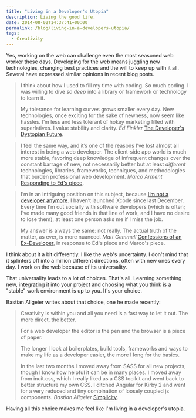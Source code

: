 ```yaml
---
title: "Living in a Developer's Utopia"
description: Living the good life.
date: 2014-08-02T14:37:41+00:00
permalink: /blog/living-in-a-developers-utopia/
tags:
  - Creativity
---
```


Yes, working on the web can challenge even the most seasoned web worker these days. Developing for the web means juggling new technologies, changing best practices and the will to keep up with it all. Several have expressed similar opinions in recent blog posts.

> I think about how I used to fill my time with coding. So much coding. I was willing to dive <em>so deep</em> into a library or framework or technology to learn it.
>
> My tolerance for learning curves grows smaller every day. New technologies, once exciting for the sake of newness, now seem like hassles. I’m less and less tolerant of hokey marketing filled with superlatives. I value stability and clarity.
> <cite>Ed Finkler</cite> [The Developer's Dystopian Future](https://the-pastry-box-project.net/ed-finkler/2014-july-6).

> I feel the same way, and it’s one of the reasons I’ve lost almost all interest in being a web developer. The client-side app world is much more stable, favoring deep knowledge of infrequent changes over the constant barrage of new, not necessarily better but at least <em>different</em> technologies, libraries, frameworks, techniques, and methodologies that burden professional web development.
> <cite>Marco Arment</cite> [Responding to Ed's piece](http://www.marco.org/2014/07/11/developers-dystopian-future).

> I’m in an intriguing position on this subject, because [I’m not a developer anymore](http://mattgemmell.com/making-changes/). I haven’t launched Xcode since last December. Every time I’m out socially with software developers (which is often; I’ve made many good friends in that line of work, and I have no desire to lose them), at least one person asks me if I miss the job.
>
> My answer is always the same: not really. The actual truth of the matter, as ever, is more nuanced.
> <cite>Matt Gemmell</cite> [Confessions of an Ex-Developer](http://mattgemmell.com/confessions-of-an-ex-developer/), in response to Ed's piece and Marco's piece.

I think about it a bit differently. I like the web's uncertainty. I don't mind that it splinters off into a million different directions, often with new ones every day. I work on the web because of its universality.

That universality leads to a lot of choices. That's all. Learning something new, integrating it into your project and choosing what you think is a "stable" work environment is up to you. It's your choice.

Bastian Allgeier writes about that choice, one he made recently:

> Creativity is within you and all you need is a fast way to let it out. The more direct, the better.
>
> For a web developer the editor is the pen and the browser is a piece of paper.
>
> The longer I look at boilerplates, build tools, frameworks and ways to make my life as a developer easier, the more I long for the basics.
>
> In the last two months I moved away from SASS for all new projects, though I know how helpful it can be in many places. I moved away from inuit.css, which I really liked as a CSS toolkit and went back to better structure my own CSS. I ditched Angular for Kirby 2 and went for a very reduced and tiny combination of loosely coupled js components.
> <cite>Bastian Allgeier</cite> [Simplicity](http://bastianallgeier.com/notes/simplicity).

Having all this choice makes me feel like I'm living in a developer's utopia.
